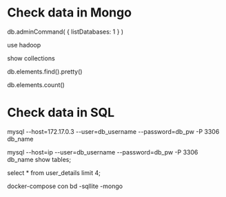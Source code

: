 # Check data in Mongo 

db.adminCommand( { listDatabases: 1 } )

use hadoop

show collections

db.elements.find().pretty()

db.elements.count()



# Check data in SQL 
mysql --host=172.17.0.3 --user=db_username --password=db_pw -P 3306 db_name

mysql --host=ip --user=db_username --password=db_pw -P 3306 db_name
show tables; 

select * from user_details limit 4; 




docker-compose con bd 
-sqllite
-mongo 